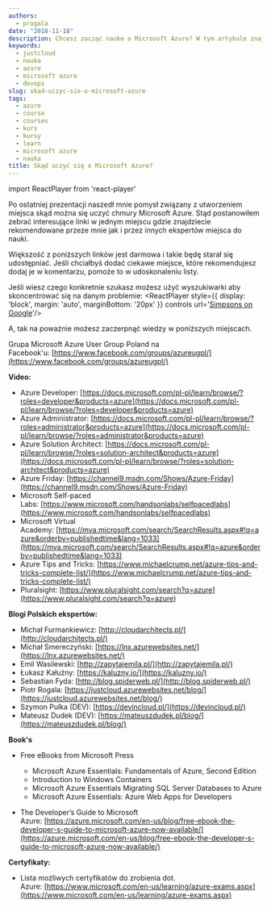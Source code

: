 ```yaml
---
authors:
  - progala
date: "2018-11-18"
description: Chcesz zacząć nauke o Microsoft Azure? W tym artykule znajdziesz linki, które napewno Cię zainteresują!
keywords:
  - justcloud
  - nauka
  - azure
  - microsoft azure
  - devops
slug: skad-uczyc-sie-o-microsoft-azure
tags:
  - azure
  - course
  - courses
  - kurs
  - kursy
  - learn
  - microsoft azure
  - nauka
title: Skąd uczyć się o Microsoft Azure?
---
```


import ReactPlayer from 'react-player'

Po ostatniej prezentacji naszedł mnie pomysł związany z utworzeniem miejsca skąd można się uczyć chmury Microsoft Azure. Stąd postanowiłem zebrać interesujące linki w jednym miejscu gdzie znajdziecie rekomendowane przeze mnie jak i przez innych ekspertów miejsca do nauki.

<!-- truncate -->

Większość z poniższych linków jest darmowa i takie będę starał się udostępniać. Jeśli chciałbyś dodać ciekawe miejsce, które rekomendujesz dodaj je w komentarzu, pomoże to w udoskonaleniu listy.

Jeśli wiesz czego konkretnie szukasz możesz użyć wyszukiwarki aby skoncentrować się na danym problemie:
<ReactPlayer style={{ display: 'block', margin: 'auto', marginBottom: '20px' }} controls url='[Simpsons on Google](https://www.youtube.com/watch?v=Rkxg03z2PEo)'/>

<!--truncate-->

A, tak na poważnie możesz zaczerpnąć wiedzy w poniższych miejscach.

Grupa Microsoft Azure User Group Poland na Facebook'u: [https://www.facebook.com/groups/azureugpl/](https://www.facebook.com/groups/azureugpl/)

**Video:**

- Azure Developer: [https://docs.microsoft.com/pl-pl/learn/browse/?roles=developer&products=azure](https://docs.microsoft.com/pl-pl/learn/browse/?roles=developer&products=azure)
- Azure Administrator: [https://docs.microsoft.com/pl-pl/learn/browse/?roles=administrator&products=azure](https://docs.microsoft.com/pl-pl/learn/browse/?roles=administrator&products=azure)
- Azure Solution Architect: [https://docs.microsoft.com/pl-pl/learn/browse/?roles=solution-architect&products=azure](https://docs.microsoft.com/pl-pl/learn/browse/?roles=solution-architect&products=azure)
- Azure Friday: [https://channel9.msdn.com/Shows/Azure-Friday](https://channel9.msdn.com/Shows/Azure-Friday)
- Microsoft Self-paced Labs: [https://www.microsoft.com/handsonlabs/selfpacedlabs](https://www.microsoft.com/handsonlabs/selfpacedlabs)
- Microsoft Virtual Academy: [https://mva.microsoft.com/search/SearchResults.aspx#!q=azure&orderby=publishedtime&lang=1033](https://mva.microsoft.com/search/SearchResults.aspx#!q=azure&orderby=publishedtime&lang=1033)
- Azure Tips and Tricks: [https://www.michaelcrump.net/azure-tips-and-tricks-complete-list/](https://www.michaelcrump.net/azure-tips-and-tricks-complete-list/)
- Pluralsight: [https://www.pluralsight.com/search?q=azure](https://www.pluralsight.com/search?q=azure)

**Blogi Polskich ekspertów:**

- Michał Furmankiewicz: [http://cloudarchitects.pl/](http://cloudarchitects.pl/)
- Michał Smereczyński: [https://lnx.azurewebsites.net/](https://lnx.azurewebsites.net/)
- Emil Wasilewski: [http://zapytajemila.pl/](http://zapytajemila.pl/)
- Łukasz Kałużny: [https://kaluzny.io/](https://kaluzny.io/)
- Sebastian Fyda: [http://blog.spiderweb.pl/](http://blog.spiderweb.pl/)
- Piotr Rogala: [https://justcloud.azurewebsites.net/blog/](https://justcloud.azurewebsites.net/blog/)
- Szymon Pulka (DEV): [https://devincloud.pl/](https://devincloud.pl/)
- Mateusz Dudek (DEV): [https://mateuszdudek.pl/blog/](https://mateuszdudek.pl/blog/)

**Book's**

- Free eBooks from Microsoft Press
   - Microsoft Azure Essentials: Fundamentals of Azure, Second Edition
   - Introduction to Windows Containers
   - Microsoft Azure Essentials Migrating SQL Server Databases to Azure
   - Microsoft Azure Essentials: Azure Web Apps for Developers

- The Developer’s Guide to Microsoft Azure: [https://azure.microsoft.com/en-us/blog/free-ebook-the-developer-s-guide-to-microsoft-azure-now-available/](https://azure.microsoft.com/en-us/blog/free-ebook-the-developer-s-guide-to-microsoft-azure-now-available/)

**Certyfikaty:**

- Lista możliwych certyfikatów do zrobienia dot. Azure: [https://www.microsoft.com/en-us/learning/azure-exams.aspx](https://www.microsoft.com/en-us/learning/azure-exams.aspx)
